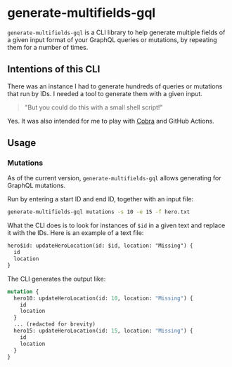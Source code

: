 # generate-multifields-gql

`generate-multifields-gql` is a CLI library to help generate multiple fields of
a given input format of your GraphQL queries or mutations, by repeating them for
a number of times.

## Intentions of this CLI

There was an instance I had to generate hundreds of queries or mutations that
run by IDs. I needed a tool to generate them with a given input.

>"But you could do this with a small shell script!"

Yes. It was also intended for me to play with [Cobra](https://github.com/spf13/cobra)
and GitHub Actions.

## Usage

### Mutations

As of the current version, `generate-multifields-gql` allows generating for
GraphQL mutations.

Run by entering a start ID and end ID, together with an input file:

```sh
generate-multifields-gql mutations -s 10 -e 15 -f hero.txt
```

What the CLI does is to look for instances of `$id` in a given text and replace
it with the IDs. Here is an example of a text file:

```txt
hero$id: updateHeroLocation(id: $id, location: "Missing") {
  id
  location
}
```

The CLI generates the output like:

```graphql
mutation {
  hero10: updateHeroLocation(id: 10, location: "Missing") {
    id
    location
  }
  ... (redacted for brevity)
  hero15: updateHeroLocation(id: 15, location: "Missing") {
    id
    location
  }
}
```
